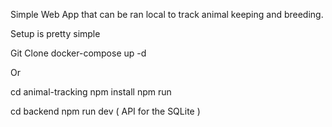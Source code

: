 Simple Web App that can be ran local to track animal keeping and breeding. 

Setup is pretty simple 

Git Clone
docker-compose up -d 

Or 

cd animal-tracking 
npm install
npm run 

cd backend
npm run dev ( API for the SQLite ) 


